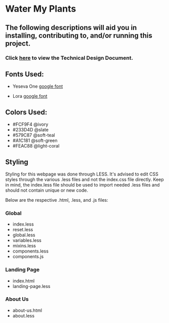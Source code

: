 # Water My Plants

## The following descriptions will aid you in installing, contributing to, and/or running this project.

### Click [here](https://docs.google.com/document/d/1FAyLaWWjvthPrlgIjr8PdfB98Gg199KdGMB_t9B6cFE/edit) to view the Technical Design Document.

## Fonts Used:

* Yeseva One [google font](https://fonts.google.com/specimen/Yeseva+One?selection.family=Yeseva+One)

* Lora [google font](https://fonts.google.com/specimen/Lora)

## Colors Used:

* #FCF9F4 @ivory
* #233D4D @slate
* #579C87 @soft-teal
* #A1C181 @soft-green
* #FEAC88 @light-coral

## Styling

Styling for this webpage was done through LESS. It's advised to edit CSS styles through the various .less files and not the index.css file directly. Keep in mind, the index.less file should be used to import needed .less files and should not contain unique or new code.

Below are the respective .html, .less, and .js files:

### Global

* index.less
* reset.less
* global.less
* variables.less
* mixins.less
* components.less
* components.js

### Landing Page

* index.html
* landing-page.less

### About Us

* about-us.html
* about.less
